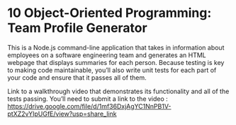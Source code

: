 # 10 Object-Oriented Programming: Team Profile Generator

This is a Node.js command-line application that takes in information about employees on a software engineering team and generates an HTML webpage that displays summaries for each person. Because testing is key to making code maintainable, you’ll also write unit tests for each part of your code and ensure that it passes all of them.

Link to a walkthrough video that demonstrates its functionality and all of the tests passing. You’ll need to submit a link to the video : https://drive.google.com/file/d/1mf36DxjAgYC1NnPB1V-ptXZ2vYIpUGfE/view?usp=share_link

